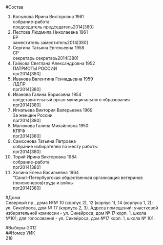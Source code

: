 #Состав  
1. Копылова Ирина Викторовна 1961  
    собрание-работа  
    председатель председатель2014[380]  
2. Пестова Людмила Николаевна 1961  
    ЕР  
    заместитель заместитель2014[380]  
3. Сергина Татьяна Евгеньевна 1958  
    СР  
    секретарь секретарь2014[380]  
4. Гайкова Светлана Александровна 1952  
    ПАТРИОТЫ РОССИИ  
    прг2014[380]  
5. Иванова Валентина Геннадьевна 1959  
    ЛДПР  
    прг2014[380]  
6. Иванова Галина Борисовна 1954  
    представительный орган муниципального образования  
    прг2014[380]  
7. Игнатьева Виктория Валерьевна 1969  
    За женщин России  
    прг2014[380]  
8. Малюкова Галина Михайловна 1950  
    КПРФ  
    прг2014[380]  
9. Самсонова Татьяна Петровна  
    собрание избирателей по месту работы  
    прг2014[380]  
10. Торий Ирина Викторовна 1984  
    собрание-работа  
    прг2014[380]  
11. Холина Елена Васильевна 1964  
    "Санкт-Петербургская общественная организация ветеранов (пенсионеров)труда и войны  
    прг2014[380]  
  
#Дома  
Северный пр., дома №№ 10 (корпус 2), 12 (корпус 1), 14 (корпуса 1, 2); ул. Сикейроса, дом № 17 (корпуса 2, 3). Адреса помещений: участковой избирательной комиссии - ул. Сикейроса, дом № 17 корп. 1, школа №101; для голосования - ул. Сикейроса, дом №17 корп. 1, школа № 101.  
  
#Выборы-2012  
##Номер УИК  
218  
